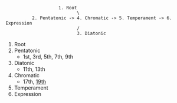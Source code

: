                         1. Root
                               \
              2. Pentatonic -> 4. Chromatic -> 5. Temperament -> 6. Expression
                               /
                               3. Diatonic

1. Root
2. Pentatonic
   - 1st, 3rd, 5th, 7th, 9th
3. Diatonic
   - 11th, 13th
4. Chromatic
   - 17th, [19th](https://www.youtube.com/watch?v=EYLk1kXDI_s) 
5. Temperament
6. Expression
